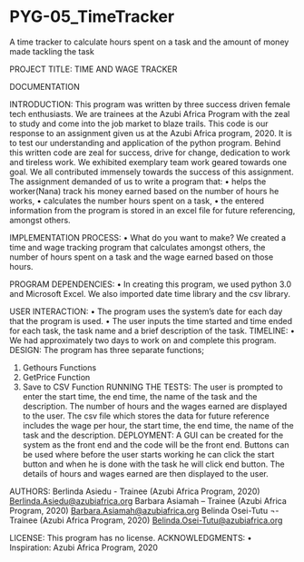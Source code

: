 # PYG-05_TimeTracker
A time tracker to calculate hours spent on a task and the amount of money made tackling the task

PROJECT TITLE: TIME AND WAGE TRACKER

DOCUMENTATION

INTRODUCTION:
This program was written by three success driven female tech enthusiasts. We are trainees at the Azubi Africa Program with the zeal to study and come into the job market to blaze trails. This code is our response to an assignment given us at the Azubi Africa program, 2020. It is to test our understanding and application of the python program. 
Behind this written code are zeal for success, drive for change, dedication to work and tireless work. We exhibited exemplary team work geared towards one goal. We all contributed immensely towards the success of this assignment.
The assignment demanded of us to write a program that:
•	helps the worker(Nana) track his money earned based on the number of hours he works,
•	calculates the number hours spent on a task, 
•	the entered information from the program is stored in an excel file for future referencing,
amongst others.

IMPLEMENTATION PROCESS:
•	What do you want to make?
We created a time and wage tracking program that calculates amongst others, the number of hours spent on a task and the wage earned based on those hours. 

PROGRAM DEPENDENCIES:
•	In creating this program, we used python 3.0 and Microsoft Excel. We also imported date time library and the csv library. 

USER INTERACTION:
•	The program uses the system’s date for each day that the program is used.
•	The user inputs the time started and time ended for each task, the task name and a brief description of the task.
TIMELINE:
•	We had approximately two days to work on and complete this program.
DESIGN:
The program has three separate functions;
1.	Gethours Functions
2.	GetPrice Function
3.	Save to CSV Function
RUNNING THE TESTS:
The user is prompted to enter the start time, the end time, the name of the task and the description. 
The number of hours and the wages earned are displayed to the user.
The csv file which stores the data for future reference includes the wage per hour, the start time, the end time, the name of the task and the description. 
DEPLOYMENT:
A GUI can be created for the system as the front end and the code will be the front end. Buttons can be used where before the user starts working he can click the start button and when he is done with the task he will click end button. The details of hours and wages earned are then displayed to the user. 

AUTHORS:
Berlinda Asiedu - Trainee (Azubi Africa Program, 2020)
Berlinda.Asiedu@azubiafrica.org
Barbara Asiamah – Trainee (Azubi Africa Program, 2020)
Barbara.Asiamah@azubiafrica.org
Belinda Osei-Tutu ¬- Trainee (Azubi Africa Program, 2020)
Belinda.Osei-Tutu@azubiafrica.org 

LICENSE:
This program has no license.
ACKNOWLEDGMENTS:
•	Inspiration: Azubi Africa Program, 2020
